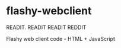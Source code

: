 flashy-webclient
================

READIT. READIT READIT REDDIT

Flashy web client code - HTML + JavaScript